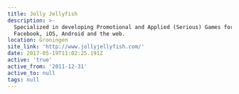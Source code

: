 ```yaml
---
title: Jolly Jellyfish
description: >-
  Specialized in developing Promotional and Applied (Serious) Games for
  Facebook, iOS, Android and the web.
location: Groningen
site_link: 'http://www.jollyjellyfish.com/'
date: 2017-05-19T11:02:25.191Z
active: 'true'
active_from: '2011-12-31'
active_to: null
tags: null
---
```


